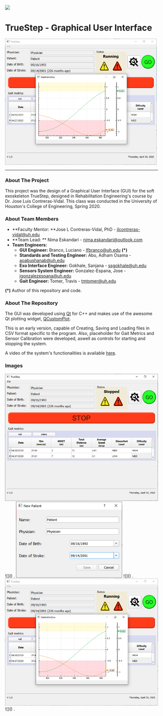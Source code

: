 <img src="https://upload.wikimedia.org/wikipedia/commons/thumb/8/8b/University_of_Houston_logo.svg/1280px-University_of_Houston_logo.svg.png" width="350">

# TrueStep - Graphical User Interface

<img src="https://github.com/lrfbranco/soft-robotics-gui/blob/master/soft-robotics-gui/figures/main1.png?raw=true" width="500">

------------
### About The Project

This project was the design of a Graphical User Interface (GUI) for the soft exoskeleton TrueStep, designed in Rehabilitation Engineering's course by Dr. Jose Luis Contreras-Vidal. This class was conducted in the University of Houston's College of Engineering, Spring 2020.

### About Team Members
- **Faculty Mentor: **Jose L Contreras-Vidal, PhD - jlcontreras-vidal@uh.edu
- **Team Lead: **	Nima Eskandari - nima.eskandari@outlook.com
- **Team Engineers:**
	- **GUI Engineer:** Branco, Luciano - lfbranco@uh.edu **(*)**
	- **Standards and Testing Engineer:** Abu, Adham Osama - aoabushanab@uh.edu
	- **Exo Interface Engineer:** Gokhale, Sanjana - ssgokhale@uh.edu
	- **Sensors System Engineer:** Gonzalez-Espana, Jose - jgonzalezespana@uh.edu
	- **Gait Engineer:** Tomer, Travis - tmtomer@uh.edu

**(*)** Author of this repository and code.

### About The Repository
The GUI was developed using [Qt](https://www.qt.io/ "Qt") for C++ and makes use of the awesome Qt plotting widget, [QCustomPlot](https://www.qcustomplot.com/ "QCustomPlot").

This is an early version, capable of Creating, Saving and Loading files in CSV format specific to the program. Also, placeholder for Gait Metrics and Sensor Calibration were developed, aswell as controls for starting and stopping the system.

A video of the system's functionalities is available [here](https://github.com/lrfbranco/soft-robotics-gui/blob/master/soft-robotics-gui/figures/finalResult.avi "here").

### Images
<img src="https://github.com/lrfbranco/soft-robotics-gui/blob/master/soft-robotics-gui/figures/main2.png?raw=true" width="600">
![]()
.
<img src="https://github.com/lrfbranco/soft-robotics-gui/blob/master/soft-robotics-gui/figures/newPat.png?raw=true" width="350">
![]()
.
<img src="https://github.com/lrfbranco/soft-robotics-gui/blob/master/soft-robotics-gui/figures/main1.png?raw=true" width="600">
![]()
.


